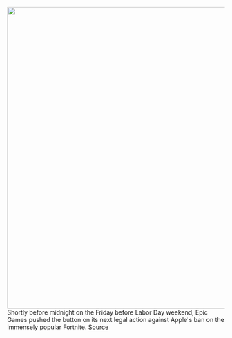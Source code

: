 <img src='https://cdn.vox-cdn.com/thumbor/PrWlqfsuNMBqlecDEolkSky-oMk=/0x0:2040x1360/1200x800/filters:focal(857x517:1183x843)/cdn.vox-cdn.com/uploads/chorus_image/image/67358967/acastro_20200818_1777_epicApple_0001.0.0.jpg' width='700px' /><br/>
Shortly before midnight on the Friday before Labor Day weekend, Epic Games pushed the button on its next legal action against Apple's ban on the immensely popular Fortnite.
<a href='https://www.theverge.com/2020/9/5/21423889/fortnite-epic-apple-preliminary-injunction-filing-ios-mac'> Source <a/>
